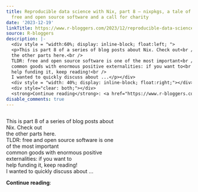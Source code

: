 ```yaml
---
title: Reproducible data science with Nix, part 8 — nixpkgs, a tale of the magic of
  free and open source software and a call for charity
date: '2023-12-19'
linkTitle: https://www.r-bloggers.com/2023/12/reproducible-data-science-with-nix-part-8-nixpkgs-a-tale-of-the-magic-of-free-and-open-source-software-and-a-call-for-charity/
source: R-bloggers
description: |-
  <div style = "width:60%; display: inline-block; float:left; ">
  <p>This is part 8 of a series of blog posts about Nix. Check out<br />
  the other parts here.<br />
  TLDR: free and open source software is one of the most important<br />
  common goods with enormous positive externalities: if you want to<br />
  help funding it, keep reading!<br />
  I wanted to quickly discuss about ...</p></div>
  <div style = "width: 40%; display: inline-block; float:right;"></div>
  <div style="clear: both;"></div>
  <strong>Continue reading</strong>: <a href="https://www.r-bloggers.com/2023/12/reproducible-data-science-with-nix ...
disable_comments: true
---
```

<div style = "width:60%; display: inline-block; float:left; ">
<p>This is part 8 of a series of blog posts about Nix. Check out<br />
the other parts here.<br />
TLDR: free and open source software is one of the most important<br />
common goods with enormous positive externalities: if you want to<br />
help funding it, keep reading!<br />
I wanted to quickly discuss about ...</p></div>
<div style = "width: 40%; display: inline-block; float:right;"></div>
<div style="clear: both;"></div>
<strong>Continue reading</strong>: <a href="https://www.r-bloggers.com/2023/12/reproducible-data-science-with-nix ...